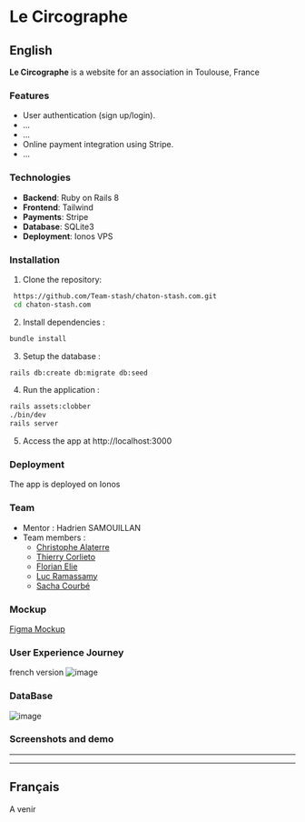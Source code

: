 # Le Circographe 

## English
**Le Circographe** is a website for an association in Toulouse, France

### Features  
- User authentication (sign up/login).  
- ... 
- ... 
- Online payment integration using Stripe.  
- ... 

### Technologies  
- **Backend**: Ruby on Rails 8  
- **Frontend**: Tailwind
- **Payments**: Stripe  
- **Database**: SQLite3
- **Deployment**: Ionos VPS

### Installation  
1. Clone the repository:  
  ```bash
   https://github.com/Team-stash/chaton-stash.com.git 
   cd chaton-stash.com  
   ```
2. Install dependencies :
  ```bash
  bundle install  
  ```

3. Setup the database :
  ```bash
  rails db:create db:migrate db:seed
  ```

4. Run the application : 
  ```bash
  rails assets:clobber
  ./bin/dev
  rails server
  ```

5. Access the app at http://localhost:3000

### Deployment
The app is deployed on Ionos 

### Team
- Mentor : Hadrien SAMOUILLAN
- Team members :
  - [Christophe Alaterre](https://github.com/AkaKwak)
  - [Thierry Corlieto](https://github.com/hellijah)         
  - [Florian Elie](https://github.com/Elie-Kauptairr)
  - [Luc Ramassamy](https://github.com/Warzieram)
  - [Sacha Courbé](https://github.com/Sachathp)

### Mockup

[Figma Mockup](https://www.figma.com/design/EDzWXstQDroP9qsXQeDJ0n/Untitled?node-id=0-1&t=L5nyuxxAHArehDCo-0)

### User Experience Journey
french version 
![image](https://github.com/user-attachments/assets/1cd3617d-61bd-4ad7-bd50-9029877bcb8b)

### DataBase
![image](https://github.com/user-attachments/assets/04ab7878-7da6-48bf-95f4-8f11bdd28eda)


### Screenshots and demo

---
---

## Français
A venir
